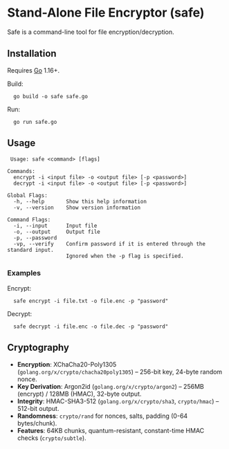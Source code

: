 # Stand-Alone File Encryptor (safe)

Safe is a command-line tool for file encryption/decryption.

## Installation
Requires [Go](https://golang.org/) 1.16+.

Build:

      go build -o safe safe.go

Run:

      go run safe.go

## Usage

     Usage: safe <command> [flags]

    Commands:
      encrypt -i <input file> -o <output file> [-p <password>]
      decrypt -i <input file> -o <output file> [-p <password>]

    Global Flags:
      -h, --help       Show this help information
      -v, --version    Show version information

    Command Flags:
      -i, --input      Input file
      -o, --output     Output file
      -p, --password
      -vp, --verify    Confirm password if it is entered through the standard input.
                       Ignored when the -p flag is specified.

### Examples

Encrypt:

      safe encrypt -i file.txt -o file.enc -p "password"

Decrypt:

      safe decrypt -i file.enc -o file.dec -p "password"

## Cryptography
- **Encryption**: XChaCha20-Poly1305 (`golang.org/x/crypto/chacha20poly1305`) – 256-bit key, 24-byte random nonce.
- **Key Derivation**: Argon2id (`golang.org/x/crypto/argon2`) – 256MB (encrypt) / 128MB (HMAC), 32-byte output.
- **Integrity**: HMAC-SHA3-512 (`golang.org/x/crypto/sha3`, `crypto/hmac`) – 512-bit output.
- **Randomness**: `crypto/rand` for nonces, salts, padding (0-64 bytes/chunk).
- **Features**: 64KB chunks, quantum-resistant, constant-time HMAC checks (`crypto/subtle`).
